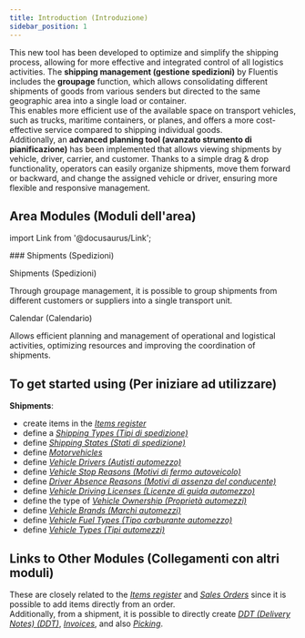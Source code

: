 ```yaml
---
title: Introduction (Introduzione)
sidebar_position: 1
---
```


This new tool has been developed to optimize and simplify the shipping process, allowing for more effective and integrated control of all logistics activities. The **shipping management (gestione spedizioni)** by Fluentis includes the **groupage** function, which allows consolidating different shipments of goods from various senders but directed to the same geographic area into a single load or container.       
This enables more efficient use of the available space on transport vehicles, such as trucks, maritime containers, or planes, and offers a more cost-effective service compared to shipping individual goods.         
Additionally, an **advanced planning tool (avanzato strumento di pianificazione)** has been implemented that allows viewing shipments by vehicle, driver, carrier, and customer. Thanks to a simple drag & drop functionality, operators can easily organize shipments, move them forward or backward, and change the assigned vehicle or driver, ensuring more flexible and responsive management.

## Area Modules (Moduli dell'area)

import Link from '@docusaurus/Link';

<div className="cardContainer">
    <div className="card">
###     <Link to="/docs/logistics/shipping/shippings-intro">Shipments (Spedizioni)</Link>
        <p><Link to="/docs/logistics/shipping/shippings" className="bold-link">Shipments (Spedizioni)</Link></p>
        <p>Through groupage management, it is possible to group shipments from different customers or suppliers into a single transport unit.</p>
        <p><Link to="/docs/logistics/shipping/calendar" className="bold-link">Calendar (Calendario)</Link></p>
        <p>Allows efficient planning and management of operational and logistical activities, optimizing resources and improving the coordination of shipments.</p>
    </div>
</div>

## To get started using (Per iniziare ad utilizzare)

**Shipments**:
- create items in the [*Items register*](/docs/erp-home/registers/items/create-new-items/create-new-item) 
- define a [*Shipping Types (Tipi di spedizione)*](/docs/configurations/tables/logistics/shipping-type)        
- define [*Shipping States (Stati di spedizione)*](/docs/configurations/tables/logistics/shipping-states)     
- define [*Motorvehicles*](/docs/logistics/motorvehicles/motorvehicle)   
- define [*Vehicle Drivers (Autisti automezzo)*](/docs/logistics/motorvehicles/motorvehicle-drivers)      
- define [*Vehicle Stop Reasons (Motivi di fermo autoveicolo)*](/docs/configurations/tables/logistics/motorvehicle-off-time-reasons)     
- define [*Driver Absence Reasons (Motivi di assenza del conducente)*](/docs/configurations/tables/logistics/driver-off-time-reasons) 
- define [*Vehicle Driving Licenses (Licenze di guida automezzo)*](/docs/configurations/tables/logistics/motorvehicle-driving-licences)     
- define the type of [*Vehicle Ownership (Proprietà automezzi)*](/docs/configurations/tables/logistics/motorvehicle-ownership)   
- define [*Vehicle Brands (Marchi automezzi)*](/docs/configurations/tables/logistics/motorvehicle-brands)   
- define [*Vehicle Fuel Types (Tipo carburante automezzo)*](/docs/configurations/tables/logistics/motorvehicle-gas-type)  
- define [*Vehicle Types (Tipi automezzi)*](/docs/configurations/tables/logistics/motorvehicle-Type)  

## Links to Other Modules (Collegamenti con altri moduli)
These are closely related to the [*Items register*](/docs/erp-home/registers/items/create-new-items/create-new-item) and [*Sales Orders*](/docs/sales/sales-orders/settings) since it is possible to add items directly from an order.           
Additionally, from a shipment, it is possible to directly create [*DDT (Delivery Notes) (DDT)*](/docs/sales/sales-delivery-notes/insert-delivery-notes/search-sales-dn), [*Invoices*](/docs/sales/sales-invoices/general-overview), and also [*Picking*](/docs/logistics/picking/picking-intro).